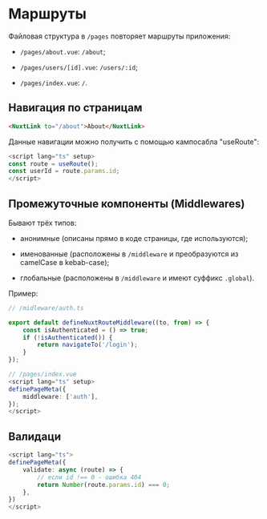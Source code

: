 # Маршруты

Файловая структура в `/pages` повторяет маршруты приложения:

- `/pages/about.vue`: `/about`;

- `/pages/users/[id].vue`: `/users/:id`;

- `/pages/index.vue`: `/`.

## Навигация по страницам

```html
<NuxtLink to="/about">About</NuxtLink>
```

Данные навигации можно получить с помощью кампосабла "useRoute":

```typescript
<script lang="ts" setup>
const route = useRoute();
const userId = route.params.id;
</script>
```

## Промежуточные компоненты (Middlewares)

Бывают трёх типов:

- анонимные (описаны прямо в коде страницы, где используются);

- именованные (расположены в `/middleware` и преобразуются из camelCase в kebab-case);

- глобальные (расположены в `/middleware` и имеют суффикс `.global`).

Пример:

```typescript
// /midleware/auth.ts

export default defineNuxtRouteMiddleware((to, from) => {
    const isAuthenticated = () => true;
    if (!isAuthenticated()) {
        return navigateTo('/login');
    }
});
```

```typescript
// /pages/index.vue
<script lang="ts" setup>
definePageMeta({
    middleware: ['auth'],
});
</script>
```

## Валидаци

```typescript
<script lang="ts">
definePageMeta({
    validate: async (route) => {
        // если id !== 0 - ошибка 404
        return Number(route.params.id) === 0;
    },
})
</script>
```